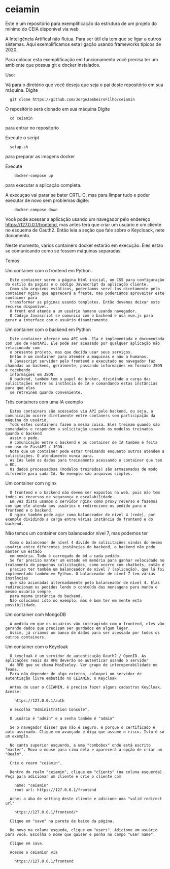# ceiamin
Este é um repositório para exemplificação da estrutura de um projeto do mínimo do CEIA disponível via web

A Inteligência Artifical não flutua. Para ser útil ela tem que se ligar a outros sistemas. Aqui exemplificamos esta ligação usando frameworks típicos de 2020.

Para colocar esta exemplificação em funcionamento você precisa ter um ambiente que possua git e docker instalados.

Uso:

  Vá para o diretório que você deseja que seja o pai deste repositório em sua máquina.
  Digite
  
      git clone https://github.com/JorgeJambeiroFilho/ceiamin
  
  O repositório será clonado em sua máquina
  Digite 
  
      cd ceiamin
  para entrar no repositorio
  
  Execute o script 
  
      setup.sh    

   para preparar as imagens docker
   
   Execute 
   
        docker-compose up
        
 
   para executar a aplicação completa.


   A execuçao vai parar se bater CRTL-C, mas para limpar tudo e poder executar de novo sem problemas digite:

        docker-compose down

Você pode acessar a aplicação usando um navegador pelo endereço https://127.0.0.1/frontend, mas antes terá que criar um usuário e um cliente no esquema de Oauth2. Então leia a seção que fale sobre o Keycloack, nete documento. 

Neste momento, vários containers docker estarão em execução. Eles estao se comunicando como se fossem máquinas separadas.

Temos:

  Um container com o frontend em Python.

      Este container serve a página html inicial, um CSS para configuração do estilo da pagina e o código Javascript da aplicação cliente.
      Como são arquivos estáticos, poderíamos serví-los diretamente pelo container nginx que aparecerá a frente, mas poderíamos aproveitar este container para
      transformar as páginas usando templates. Então devemos deixar este recurso disponível.
      O front end atende a um usuário humano usando navegador.
      O Código Javascript se comunica com o backend e usa vue.js para gerar a interface com o usuário dinamicamente.
      
  Um container com o backend em Python
  
      Este container oferece uma API web. Ela é implementada e documentada com uso de FastAPI. Ele pode ser acessado por qualquer aplicação não relacionado com 
      o presente projeto, mas que decida usar seus serviços.
      Então é um container para atender a maquinas e não a humanos.
      O Javascript servidor pelo frontend e executado no navegador faz chamadas ao backend, geralmente, passando informações em formato JSON e recebendo
      informações em JSON.
      O backend, também tem o papel de broker, dividindo a carga das solicitações entre as instância de IA e comandando estas instâncias para que elas 
      se retreinem quando conveniente.
      
  Três containers com uma IA exemplo
  
      Estes containers são acessados via API pelo backend, ou seja, a comunicação ocorre diretamente entre contaners sem participação da máquina do usuário.
      Tods estes containers fazem a mesma coisa. Eles treinam quando são comandados e respondem a solicitação usuando os modelos treinados quando o backend
      assim o pede.
      A comunicação entre o backend e os container de IA também é feita com uso de FastAPI / JSON.
      Note que um container pode estar treinando enquanto outros atendem a solicitações. O atendimento nunca para.
      As IAs leêm os dados para treinamento acessando o container que tem o BD.
      Os dados processadosa (modelos treinados) são armazenados de modo diferente para cada IA. No exemplo são arquivos simples.
      
  Um container com nginx
  
      O frontend e o backend não devem ser expostos na web, pois não tem todos os recursos de segurança e escalabilidade.
      Em vez disto usamos o servidor nginx como proxy reverso e fazemos com que ele atenda aos usuários e redirecione os pedido para o frontend e o backend.
      O nginx também pode agir como balanceador de nível 4 (rede), por exemplo dividindo a carga entre várias instância do frontend e do backend.
      
      
  Não temos um container com balanceador nível 7, mas podemos ter    
      
      Como o balanceaor de nível 4 divide de solicitações vindas do mesmo usuário entre diferentes instâncias do backend, o backend não pode manter um estado 
      em memória. Tudo é carregado do bd a cada pedido.
      Se for preciso manter um estado em memória para ganhar velocidade no tratamento de pequenas solicitações, como ocorre com chatbots, então é
      preciso ter também um balanceador de nível 7 (aplicação), que lá foi implementado também em Python. O balanceador de nível 7 tem várias instâncias
      que são acionadas alternadamente pelo balanceador de nível 4. Elas redirecionam os pedidos lendo o conteúdo das mensagens para manda o mesmo usuário sempre
      para mesma instância do backend.
      Não colocamos isto no exemplo, mas é bom ter em mente esta possibilidade.
      
  Um container com MongoDB
  
      A medida em que os usuários vão interagindo com o frontend, eles vão gerando dados que precisam ser gurdados em algum lugar.
      Assim, já criamos um banco de dados para ser acessado por todos os outros containers.
      
  Um container com o Keycloak 
  
      O keycloak é um servidor de autenticação Oauth2 / OpenID. As aplicações reais da RFB deverão se autenticar usando o servidor
      da RFB que se chama MosEseley. Ver grupo de interoperabilidade no Teams.
      Para não depender de algo externo, coloquei um servidor de autentiação livre embutido no CEIAMIN, o Keycloak
      
      Antes de usar o CEIAMIN, é preciso fazer alguns cadastros KeyCloak. Acesse:
      
        https://127.0.0.1/auth
      
      e escolha "Administration Console".
            
      O usuário é "admin" e a senha também é "admin"
      
      Se o navegador disser que não é seguro, é porque o certificado é auto assinado. Clique em avançado e diga que assume o risco. Isto é só um exemplo.
      
      No canto superior esquerdo, a uma "combobox" onde está escrito "master". Mova o mouse para cima dela e aparecerá a opção de criar um "Realm".
      
      Crie o rearm "ceiamin".
      
      Dentro do realm "ceiamin", clique em "clients" (na coluna esquerda). Peça para adicionar um cliente e crie o cliente com
       
        name: "ceiamin" 
        root url: https://127.0.0.1/frontend
        
      Achei a aba de setting deste cliente e adicione uma "valid redirect url"
      
        https://127.0.0.1/frontend/*
        
      Clique em "save" na parete de baixo da página.
      
      De novo na coluna esqueda, clique em "users". Adicione um usuário para você. Escolha o nome que quiser e ponha no campo "user name".
      
      Clique em save.
      
      Acesse o ceiamion via 
      
        https://127.0.0.1/frontend      
      
      
      
        
  
        
      
      
      




